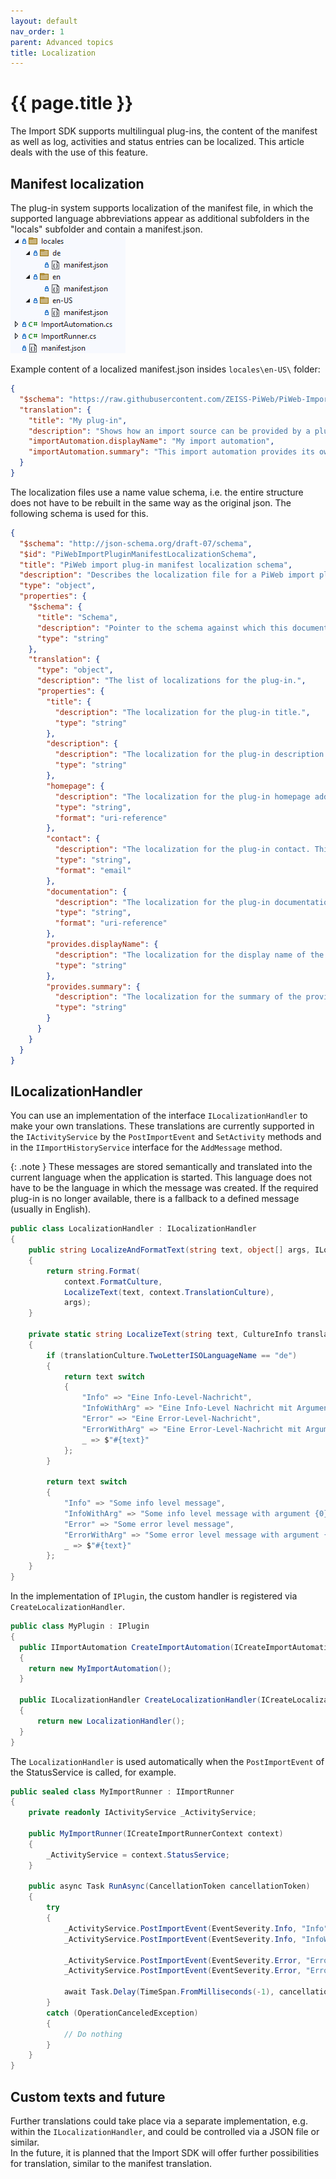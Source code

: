 ```yaml
---
layout: default
nav_order: 1
parent: Advanced topics
title: Localization
---
```


<!---
Ziele:
- Mechanismus für Lokalisierung beschreiben

Inhalt:
- Übersetzung der Informationen im Manifest
- allgemeine Herangehensweise zur Lokalisierung von UI-Elementen beschreiben
--->

# {{ page.title }}
The Import SDK supports multilingual plug-ins, the content of the manifest as well as log, activities and status entries can be localized. This article deals with the use of this feature.

## Manifest localization
The plug-in system supports localization of the manifest file, in which the supported language abbreviations appear as additional subfolders in the "locals" subfolder and contain a manifest.json.\
![Localization](../../assets/images/advanced_topics/localization/localization.png "Localization")

Example content of a localized manifest.json insides `locales\en-US\` folder:

```json
{
  "$schema": "https://raw.githubusercontent.com/ZEISS-PiWeb/PiWeb-Import-Sdk/refs/heads/pub/schemas/manifest-localization-schema.json",
  "translation": {
    "title": "My plug-in",
    "description": "Shows how an import source can be provided by a plug-in.",
    "importAutomation.displayName": "My import automation",
    "importAutomation.summary": "This import automation provides its own import source."
  }  
}
```

The localization files use a name value schema, i.e. the entire structure does not have to be rebuilt in the same way as the original json. The following schema is used for this.

```json
{
  "$schema": "http://json-schema.org/draft-07/schema",
  "$id": "PiWebImportPluginManifestLocalizationSchema",
  "title": "PiWeb import plug-in manifest localization schema",
  "description": "Describes the localization file for a PiWeb import plug-in manifest.",
  "type": "object",
  "properties": {
    "$schema": {
      "title": "Schema",
      "description": "Pointer to the schema against which this document should be validated.",
      "type": "string"
    },
    "translation": {
      "type": "object",
      "description": "The list of localizations for the plug-in.",
      "properties": {
        "title": {
          "description": "The localization for the plug-in title.",
          "type": "string"
        },
        "description": {
          "description": "The localization for the plug-in description.",
          "type": "string"
        },
        "homepage": {
          "description": "The localization for the plug-in homepage address. This can be used to provide language specific homepage URLs if necessary.",
          "type": "string",
          "format": "uri-reference"
        },
        "contact": {
          "description": "The localization for the plug-in contact. This can be used to provide language specific contact addresses.",
          "type": "string",
          "format": "email"
        },
        "documentation": {
          "description": "The localization for the plug-in documentation address. This can be used to provide language specific documentation URLs if necessary.",
          "type": "string",
          "format": "uri-reference"
        },
        "provides.displayName": {
          "description": "The localization for the display name of the provided import automation or import format.",
          "type": "string"
        },
        "provides.summary": {
          "description": "The localization for the summary of the provided import automation.",
          "type": "string"
        }
      }
    }
  }
}
```

## ILocalizationHandler
You can use an implementation of the interface `ILocalizationHandler` to make your own translations. These translations are currently supported in the `IActivityService` by the `PostImportEvent` and `SetActivity` methods and in the `IImportHistoryService` interface for the `AddMessage` method.

{: .note }
These messages are stored semantically and translated into the current language when the application is started. This language does not have to be the language in which the message was created. If the required plug-in is no longer available, there is a fallback to a defined message (usually in English).

```c#
public class LocalizationHandler : ILocalizationHandler
{
    public string LocalizeAndFormatText(string text, object[] args, ILocalizationContext context)
    {
        return string.Format(
            context.FormatCulture,
            LocalizeText(text, context.TranslationCulture),
            args);
    }

    private static string LocalizeText(string text, CultureInfo translationCulture)
    {
        if (translationCulture.TwoLetterISOLanguageName == "de")
        {
            return text switch
            {
                "Info" => "Eine Info-Level-Nachricht",
                "InfoWithArg" => "Eine Info-Level Nachricht mit Argument {0}",
                "Error" => "Eine Error-Level-Nachricht",
                "ErrorWithArg" => "Eine Error-Level-Nachricht mit Argument {0}",
                _ => $"#{text}"
            };
        }

        return text switch
        {
            "Info" => "Some info level message",
            "InfoWithArg" => "Some info level message with argument {0}",
            "Error" => "Some error level message",
            "ErrorWithArg" => "Some error level message with argument {0}",
            _ => $"#{text}"
        };
    }
}
```

In the implementation of `IPlugin`, the custom handler is registered via `CreateLocalizationHandler`.

```c#
public class MyPlugin : IPlugin
{
  public IImportAutomation CreateImportAutomation(ICreateImportAutomationContext context)
  {
    return new MyImportAutomation();
  }

  public ILocalizationHandler CreateLocalizationHandler(ICreateLocalizationHandlerContext context)
  {
      return new LocalizationHandler();
  }
}
```

The `LocalizationHandler` is used automatically when the `PostImportEvent` of the StatusService is called, for example.

```c#
public sealed class MyImportRunner : IImportRunner
{
    private readonly IActivityService _ActivityService;

    public MyImportRunner(ICreateImportRunnerContext context)
    {
        _ActivityService = context.StatusService;
    }

    public async Task RunAsync(CancellationToken cancellationToken)
    {
        try
        {
            _ActivityService.PostImportEvent(EventSeverity.Info, "Info");
            _ActivityService.PostImportEvent(EventSeverity.Info, "InfoWithArg", 1);

            _ActivityService.PostImportEvent(EventSeverity.Error, "Error");
            _ActivityService.PostImportEvent(EventSeverity.Error, "ErrorWithArg", 1);

            await Task.Delay(TimeSpan.FromMilliseconds(-1), cancellationToken).ConfigureAwait(false);
        }
        catch (OperationCanceledException)
        {
            // Do nothing
        }
    }
}
```

## Custom texts and future
Further translations could take place via a separate implementation, e.g. within the `ILocalizationHandler`, and could be controlled via a JSON file or similar.\
In the future, it is planned that the Import SDK will offer further possibilities for translation, similar to the manifest translation.